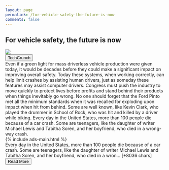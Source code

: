 ```yaml
---
layout: page
permalink: /for-vehicle-safety-the-future-is-now
comments: false
---
```


<meta name="description" content="Congress has an opportunity to help build public trust in the safety of driverless technology by requiring existing innovations that will be the building blocks of driverless vehicles.">

<meta property="og:site_name" content="makemetechie">
<meta property="og:title" content="For vehicle safety, the future is now">
<meta property="og:type" content="article">
<meta property="og:description" content="Congress has an opportunity to help build public trust in the safety of driverless technology by requiring existing innovations that will be the building blocks of driverless vehicles."/>

<meta property="og:url" content="/for-vehicle-safety-the-future-is-now" />
<meta property="article:tag" content="TechCrunch">



<div class="row">
<div class="col-12">
<h2>For vehicle safety, the future is now</h2>
</div>
</div>
<div class="row">
<div class="col-12">
<img src="https://techcrunch.com/wp-content/uploads/2021/06/GettyImages-1300574373.jpg?w=600">
</div>
</div>
<div class="row">
<div class="col-12 mt-2">
<button type="button" class="btn btn-outline-info">TechCrunch</button>
</div>
</div>
<div class="row">
<div class="col-12">
<div>Even if a green light for mass driverless vehicle production were given today, it would be decades before they could make a significant impact on improving overall safety. Today these systems, when working correctly, can help limit crashes by assisting human drivers, just as someday these features may assist computer drivers. Congress must push the industry to move quickly to protect lives before profits and stand behind their products when things inevitably go wrong. No one should forget that the Ford Pinto met all the minimum standards when it was recalled for exploding upon impact when hit from behind. Some are well known, like Kevin Clark, who played the drummer in School of Rock, who was hit and killed by a driver while biking. Every day in the United States, more than 100 people die because of a car crash. Some are teenagers, like the daughter of writer Michael Lewis and Tabitha Soren, and her boyfriend, who died in a wrong-way crash.</div>
</div>
</div>
<div class="row">
<div class="col-12">


<div>
  {% include ads-main.html %}
</div>

<div>Every day in the United States, more than 100 people die because of a car crash. Some are teenagers, like the daughter of writer Michael Lewis and Tabitha Soren, and her boyfriend, who died in a wron… [+8036 chars]</div>
</div>
</div>
<div class="row">
<div class="col-12 text-center">
<a href="http://techcrunch.com/2021/06/14/for-vehicle-safety-the-future-is-now/">
<button type="button" class="btn btn-info">Read More</button>
</a>
</div>
</div>
